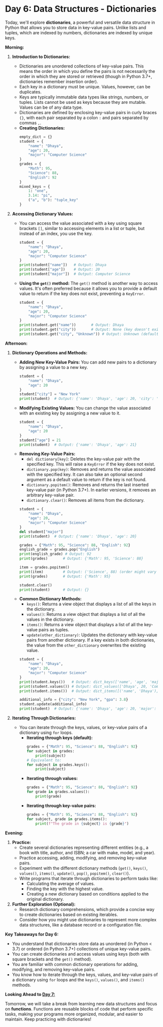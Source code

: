 # Day 6: Data Structures - Dictionaries

Today, we'll explore **dictionaries**, a powerful and versatile data structure in Python that allows you to store data in key-value pairs. Unlike lists and tuples, which are indexed by numbers, dictionaries are indexed by unique keys.

**Morning:**

1.  **Introduction to Dictionaries:**
    * Dictionaries are unordered collections of key-value pairs. This means the order in which you define the pairs is not necessarily the order in which they are stored or retrieved (though in Python 3.7+, dictionaries remember insertion order).
    * Each key in a dictionary must be unique. Values, however, can be duplicates.
    * Keys are typically immutable data types like strings, numbers, or tuples. Lists cannot be used as keys because they are mutable. Values can be of any data type.
    * Dictionaries are defined by enclosing key-value pairs in curly braces `{}`, with each pair separated by a colon `:` and pairs separated by commas `,`.
    * **Creating Dictionaries:**
        ```python
        empty_dict = {}
        student = {
            "name": "Dhaya",
            "age": 20,
            "major": "Computer Science"
        }
        grades = {
            "Math": 95,
            "Science": 88,
            "English": 92
        }
        mixed_keys = {
            1: "one",
            3.14: "pi",
            ("a", "b"): "tuple_key"
        }
        ```

2.  **Accessing Dictionary Values:**
    * You can access the value associated with a key using square brackets `[]`, similar to accessing elements in a list or tuple, but instead of an index, you use the key.
        ```python
        student = {
            "name": "Dhaya",
            "age": 20,
            "major": "Computer Science"
        }
        print(student["name"])   # Output: Dhaya
        print(student["age"])    # Output: 20
        print(student["major"])  # Output: Computer Science
        ```
    * **Using the `get()` method:** The `get()` method is another way to access values. It's often preferred because it allows you to provide a default value to return if the key does not exist, preventing a `KeyError`.
        ```python
        student = {
            "name": "Dhaya",
            "age": 20,
            "major": "Computer Science"
        }
        print(student.get("name"))       # Output: Dhaya
        print(student.get("city"))       # Output: None (key doesn't exist)
        print(student.get("city", "Unknown")) # Output: Unknown (default value)
        ```

**Afternoon:**

1.  **Dictionary Operations and Methods:**
    * **Adding New Key-Value Pairs:** You can add new pairs to a dictionary by assigning a value to a new key.
        ```python
        student = {
            "name": "Dhaya",
            "age": 20
        }
        student["city"] = "New York"
        print(student)  # Output: {'name': 'Dhaya', 'age': 20, 'city': 'New York'}
        ```
    * **Modifying Existing Values:** You can change the value associated with an existing key by assigning a new value to it.
        ```python
        student = {
            "name": "Dhaya",
            "age": 20
        }
        student["age"] = 21
        print(student)  # Output: {'name': 'Dhaya', 'age': 21}
        ```
    * **Removing Key-Value Pairs:**
        * `del dictionary[key]`: Deletes the key-value pair with the specified key. This will raise a `KeyError` if the key does not exist.
        * `dictionary.pop(key)`: Removes and returns the value associated with the specified key. It can also take an optional second argument as a default value to return if the key is not found.
        * `dictionary.popitem()`: Removes and returns the last inserted key-value pair (in Python 3.7+). In earlier versions, it removes an arbitrary key-value pair.
        * `dictionary.clear()`: Removes all items from the dictionary.
        ```python
        student = {
            "name": "Dhaya",
            "age": 20,
            "major": "Computer Science"
        }
        del student["major"]
        print(student)  # Output: {'name': 'Dhaya', 'age': 20}

        grades = {"Math": 95, "Science": 88, "English": 92}
        english_grade = grades.pop("English")
        print(english_grade) # Output: 92
        print(grades)       # Output: {'Math': 95, 'Science': 88}

        item = grades.popitem()
        print(item)         # Output: ('Science', 88) (order might vary in older Python versions)
        print(grades)       # Output: {'Math': 95}

        student.clear()
        print(student)      # Output: {}
        ```
    * **Common Dictionary Methods:**
        * `keys()`: Returns a view object that displays a list of all the keys in the dictionary.
        * `values()`: Returns a view object that displays a list of all the values in the dictionary.
        * `items()`: Returns a view object that displays a list of all the key-value pairs as tuples.
        * `update(other_dictionary)`: Updates the dictionary with key-value pairs from another dictionary. If a key exists in both dictionaries, the value from the `other_dictionary` overwrites the existing value.
        ```python
        student = {
            "name": "Dhaya",
            "age": 20,
            "major": "Computer Science"
        }
        print(student.keys())   # Output: dict_keys(['name', 'age', 'major'])
        print(student.values()) # Output: dict_values(['Dhaya', 20, 'Computer Science'])
        print(student.items())  # Output: dict_items([('name', 'Dhaya'), ('age', 20), ('major', 'Computer Science')])

        additional_info = {"city": "New York", "gpa": 3.8}
        student.update(additional_info)
        print(student)  # Output: {'name': 'Dhaya', 'age': 20, 'major': 'Computer Science', 'city': 'New York', 'gpa': 3.8}
        ```

2.  **Iterating Through Dictionaries:**
    * You can iterate through the keys, values, or key-value pairs of a dictionary using `for` loops.
        * **Iterating through keys (default):**
            ```python
            grades = {"Math": 95, "Science": 88, "English": 92}
            for subject in grades:
                print(subject)
            # Equivalent to:
            for subject in grades.keys():
                print(subject)
            ```
        * **Iterating through values:**
            ```python
            grades = {"Math": 95, "Science": 88, "English": 92}
            for grade in grades.values():
                print(grade)
            ```
        * **Iterating through key-value pairs:**
            ```python
            grades = {"Math": 95, "Science": 88, "English": 92}
            for subject, grade in grades.items():
                print(f"The grade in {subject} is {grade}")
            ```

**Evening:**

1.  **Practice:**
    * Create several dictionaries representing different entities (e.g., a book with title, author, and ISBN; a car with make, model, and year).
    * Practice accessing, adding, modifying, and removing key-value pairs.
    * Experiment with the different dictionary methods (`get()`, `keys()`, `values()`, `items()`, `update()`, `pop()`, `popitem()`, `clear()`).
    * Write programs that iterate through dictionaries to perform tasks like:
        * Calculating the average of values.
        * Finding the key with the highest value.
        * Creating a new dictionary based on conditions applied to the original dictionary.
2.  **Further Exploration (Optional):**
    * Research dictionary comprehensions, which provide a concise way to create dictionaries based on existing iterables.
    * Consider how you might use dictionaries to represent more complex data structures, like a database record or a configuration file.

**Key Takeaways for Day 6:**

* You understand that dictionaries store data as unordered (in Python < 3.7) or ordered (in Python 3.7+) collections of unique key-value pairs.
* You can create dictionaries and access values using keys (both with square brackets and the `get()` method).
* You are familiar with common dictionary operations for adding, modifying, and removing key-value pairs.
* You know how to iterate through the keys, values, and key-value pairs of a dictionary using `for` loops and the `keys()`, `values()`, and `items()` methods.

**Looking Ahead to [Day 7:](https://github.com/python/Day_7(python_basics).md)**

Tomorrow, we will take a break from learning new data structures and focus on **functions**. Functions are reusable blocks of code that perform specific tasks, making your programs more organized, modular, and easier to maintain. Keep practicing with dictionaries!
